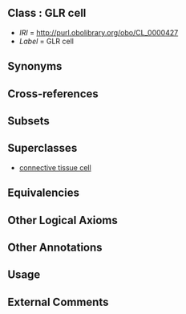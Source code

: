 
## Class : GLR cell

 * *IRI* = http://purl.obolibrary.org/obo/CL_0000427
 * *Label* = GLR cell

## Synonyms


## Cross-references


## Subsets


## Superclasses

 * [connective tissue cell](../../CL/20/CL_0002320.md)

## Equivalencies


## Other Logical Axioms


## Other Annotations


## Usage


## External Comments

